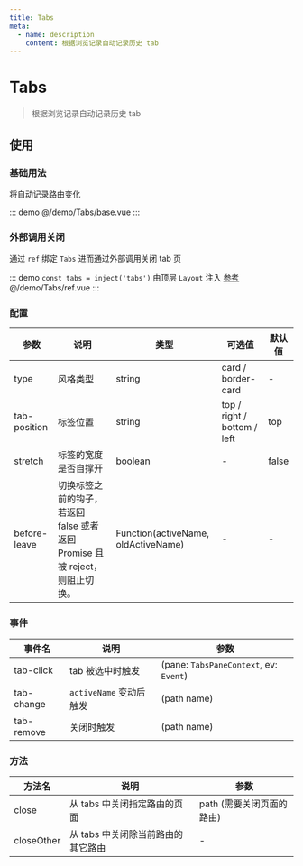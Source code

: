 ```yaml
---
title: Tabs
meta:
  - name: description
    content: 根据浏览记录自动记录历史 tab
---
```


# Tabs

> 根据浏览记录自动记录历史 tab

## 使用

### 基础用法

将自动记录路由变化

::: demo
@/demo/Tabs/base.vue
:::

### 外部调用关闭

通过 `ref` 绑定 `Tabs` 进而通过外部调用关闭 tab 页

::: demo `const tabs = inject('tabs')` 由顶层 `Layout` 注入 [参考](https://github.com/anncer/composite-plus/blob/master/docs/src/layout/Layout.vue)
@/demo/Tabs/ref.vue
:::

### 配置

| 参数         | 说明                                                                        | 类型                                | 可选值                      | 默认值 |
| ------------ | --------------------------------------------------------------------------- | ----------------------------------- | --------------------------- | ------ |
| type         | 风格类型                                                                    | string                              | card / border-card          | -      |
| tab-position | 标签位置                                                                    | string                              | top / right / bottom / left | top    |
| stretch      | 标签的宽度是否自撑开                                                        | boolean                             | -                           | false  |
| before-leave | 切换标签之前的钩子，若返回 false 或者返回 Promise 且被 reject，则阻止切换。 | Function(activeName, oldActiveName) | -                           | -      |

### 事件

| 事件名     | 说明                    | 参数                                   |
| ---------- | ----------------------- | -------------------------------------- |
| tab-click  | tab 被选中时触发        | (pane: `TabsPaneContext`, ev: `Event`) |
| tab-change | `activeName` 变动后触发 | (path name)                            |
| tab-remove | 关闭时触发              | (path name)                            |

### 方法

| 方法名     | 说明                               | 参数                      |
| ---------- | ---------------------------------- | ------------------------- |
| close      | 从 tabs 中关闭指定路由的页面       | path (需要关闭页面的路由) |
| closeOther | 从 tabs 中关闭除当前路由的其它路由 | -                         |
